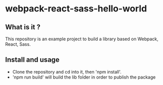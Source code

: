 # webpack-react-sass-hello-world

## What is it ?
This repository is an example project to build a library based on Webpack, React, Sass.

## Install and usage
- Clone the repository and cd into it, then 'npm install'.
- 'npm run build' will build the lib folder in order to publish the package
